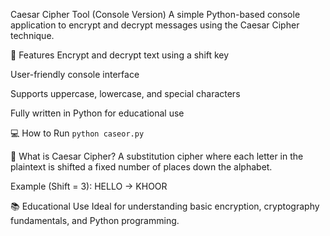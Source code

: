 Caesar Cipher Tool (Console Version)
A simple Python-based console application to encrypt and decrypt messages using the Caesar Cipher technique.

🚀 Features
Encrypt and decrypt text using a shift key

User-friendly console interface

Supports uppercase, lowercase, and special characters

Fully written in Python for educational use

💻 How to Run
`python caseor.py`

🧠 What is Caesar Cipher?
A substitution cipher where each letter in the plaintext is shifted a fixed number of places down the alphabet.

Example (Shift = 3):
HELLO → KHOOR

📚 Educational Use
Ideal for understanding basic encryption, cryptography fundamentals, and Python programming.
